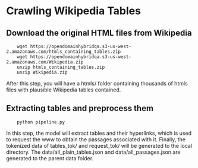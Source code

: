 # Crawling Wikipedia Tables

## Download the original HTML files from Wikipedia
```
	wget https://opendomainhybridqa.s3-us-west-2.amazonaws.com/htmls_containing_tables.zip
	wget https://opendomainhybridqa.s3-us-west-2.amazonaws.com/Wikipedia.zip
	unzip htmls_containing_tables.zip
	unzip Wikipedia.zip
```
After this step, you will have a htmls/ folder containing thousands of htmls files with plausible Wikipedia tables contained.

## Extracting tables and preprocess them
```
	python pipeline.py
```
In this step, the model will extract tables and their hyperlinks, which is used to request the www to obtain the passages associated with it. Finally, the tokenized data of tables_tok/ and request_tok/ will be generated to the local directory. The data/all_plain_tables.json and data/all_passages.json are generated to the parent data folder.
